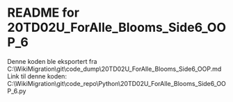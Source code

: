 # README for 20TD02U_ForAlle_Blooms_Side6_OOP_6
Denne koden ble eksportert fra C:\WikiMigration\git\code_dump\20TD02U_ForAlle_Blooms_Side6_OOP.md
Link til denne koden: C:\WikiMigration\git\code_repo\Python\20TD02U_ForAlle_Blooms_Side6_OOP_6.py
